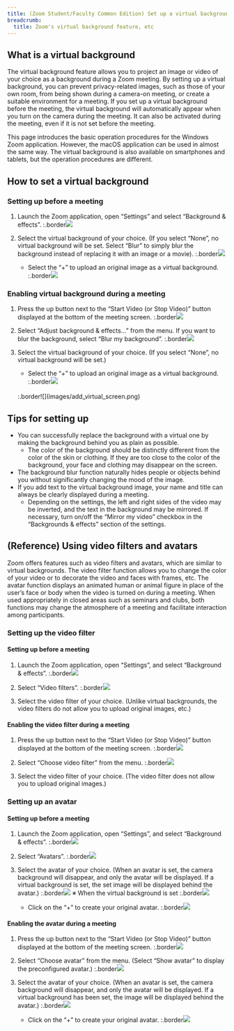 ```yaml
---
title: (Zoom Student/Faculty Common Edition) Set up a virtual background to hide the background from the camera
breadcrumb:
  title: Zoom's virtual background feature, etc
---
```


## What is a virtual background

The virtual background feature allows you to project an image or video of your choice as a background during a Zoom meeting. By setting up a virtual background, you can prevent privacy-related images, such as those of your own room, from being shown during a camera-on meeting, or create a suitable environment for a meeting. If you set up a virtual background before the meeting, the virtual background will automatically appear when you turn on the camera during the meeting. It can also be activated during the meeting, even if it is not set before the meeting.

This page introduces the basic operation procedures for the Windows Zoom application. However, the macOS application can be used in almost the same way. The virtual background is also available on smartphones and tablets, but the operation procedures are different.

## How to set a virtual background

### Setting up before a meeting

1. Launch the Zoom application, open “Settings” and select “Background & effects”.
  :.border![](images/open_settings.png)

2. Select the virtual background of your choice. (If you select “None”, no virtual background will be set. Select “Blur” to simply blur the background instead of replacing it with an image or a movie).
  :.border![](images/open_settings_of_virtual_screen.png)

   * Select the “+” to upload an original image as a virtual background.
     :.border![](images/add_virtual_screen.png)

### Enabling virtual background during a meeting

1. Press the up button next to the “Start Video (or Stop Video)” button displayed at the bottom of the meeting screen.
  :.border![](images/open_settings_of_video.png)

2. Select “Adjust background & effects…” from the menu. If you want to blur the background, select “Blur my background”. 
  :.border![](images/select_settings_of_virtual_screen.png)

3. 	Select the virtual background of your choice. (If you select “None”, no virtual background will be set.)
     * Select the “+” to upload an original image as a virtual background.
     :.border![](images/open_settings_of_virtual_screen.png)
      <br/>
     :.border![](images/add_virtual_screen.png)

## Tips for setting up

* You can successfully replace the background with a virtual one by making the background behind you as plain as possible.
    * The color of the background should be distinctly different from the color of the skin or clothing. If they are too close to the color of the background, your face and clothing may disappear on the screen.
* The background blur function naturally hides people or objects behind you without significantly changing the mood of the image.
* If you add text to the virtual background image, your name and title can always be clearly displayed during a meeting.
    * Depending on the settings, the left and right sides of the video may be inverted, and the text in the background may be mirrored. If necessary, turn on/off the “Mirror my video” checkbox in the “Backgrounds & effects” section of the settings.

## (Reference) Using video filters and avatars

Zoom offers features such as video filters and avatars, which are similar to virtual backgrounds.
The video filter function allows you to change the color of your video or to decorate the video and faces with frames, etc. The avatar function displays an animated human or animal figure in place of the user’s face or body when the video is turned on during a meeting.
When used appropriately in closed areas such as seminars and clubs, both functions may change the atmosphere of a meeting and facilitate interaction among participants.

### Setting up the video filter

#### Setting up before a meeting

1. 	Launch the Zoom application, open “Settings”, and select “Background & effects”.
  :.border![](images/open_settings.png)

2. Select “Video filters”.
  :.border![](images/open_settings_of_video_filter.png)

3. Select the video filter of your choice. (Unlike virtual backgrounds, the video filters do not allow you to upload original images, etc.)

#### Enabling the video filter during a meeting

1. Press the up button next to the “Start Video (or Stop Video)” button displayed at the bottom of the meeting screen.
  :.border![](images/open_settings_of_video.png)

2. Select “Choose video filter” from the menu.
  :.border![](images/select_settings_of_video_filter.png)

3. Select the video filter of your choice. (The video filter does not allow you to upload original images.) 

### Setting up an avatar

#### Setting up before a meeting

1. Launch the Zoom application, open “Settings”, and select “Background & effects”.
  :.border![](images/open_settings.png)

2. Select “Avatars”.
  :.border![](images/open_settings_of_avatar.png)

3. Select the avatar of your choice. (When an avatar is set, the camera background will disappear, and only the avatar will be displayed. If a virtual background is set, the set image will be displayed behind the avatar.)
  :.border![](images/select_avatar.png)
   ※ When the virtual background is set
    :.border![](images/avatar_with_virtual_screen.png)

   * Click on the “+” to create your original avatar.
    :.border![](images/add_original_avatar.png)

#### Enabling the avatar during a meeting

1. Press the up button next to the “Start Video (or Stop Video)” button displayed at the bottom of the meeting screen.
  :.border![](images/open_settings_of_video.png)

2. 	Select “Choose avatar” from the menu. (Select “Show avatar” to display the preconfigured avatar.)
  :.border![](images/select_settings_of_avatar.png)

3. 	Select the avatar of your choice. (When an avatar is set, the camera background will disappear, and only the avatar will be displayed. If a virtual background has been set, the image will be displayed behind the avatar.)
  :.border![](images/select_avatar.png)

     * Click on the “+” to create your original avatar.
  :.border![](images/add_original_avatar.png)










